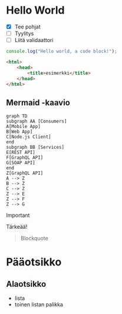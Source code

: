 # Hello World

- [x] Tee pohjat
- [ ] Tyylitys
- [ ] Liitä validaattori

```ts
console.log("Hello world, a code block!");
```

```html
<html>
	<head>
		<title>esimerkki</title>
	</head>
</html>

```

## Mermaid -kaavio

```mermaid
graph TD
subgraph AA [Consumers]
A[Mobile App]
B[Web App]
C[Node.js Client]
end
subgraph BB [Services]
E[REST API]
F[GraphQL API]
G[SOAP API]
end
Z[GraphQL API]
A --> Z
B --> Z
C --> Z
Z --> E
Z --> F
Z --> G
```

> [!important]
>
> Tärkeää!
> 


>
> Blockquote
> 


# Pääotsikko

## Alaotsikko

* lista
* toinen listan palikka
